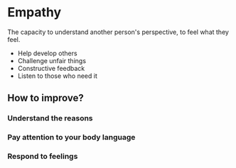 # Empathy

The capacity to understand another person's perspective, to feel what they feel.

- Help develop others
- Challenge unfair things
- Constructive feedback
- Listen to those who need it

## How to improve?

### Understand the reasons

### Pay attention to your body language

### Respond to feelings